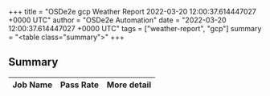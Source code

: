 +++
title = "OSDe2e gcp Weather Report 2022-03-20 12:00:37.614447027 +0000 UTC"
author = "OSDe2e Automation"
date = "2022-03-20 12:00:37.614447027 +0000 UTC"
tags = ["weather-report", "gcp"]
summary = "<table class=\"summary\"></table>"
+++
## Summary

| Job Name | Pass Rate | More detail |
|----------|-----------|-------------|




